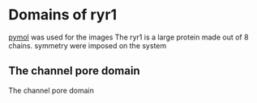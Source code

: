 
# Domains of ryr1 
[pymol](https://pymol.org/2/#download) was used for the images
The ryr1 is a large protein made out of 8 chains. symmetry were imposed on the system

## The channel pore domain
The channel pore domain 
